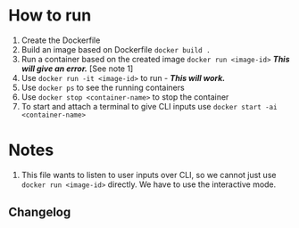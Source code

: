 # How to run

1. Create the Dockerfile
2. Build an image based on Dockerfile `docker build .`
3. Run a container based on the created image `docker run <image-id>` **_This will give an error._** [See note 1]
4. Use `docker run -it <image-id>` to run - **_This will work._**
5. Use `docker ps` to see the running containers
6. Use `docker stop <container-name>` to stop the container
7. To start and attach a terminal to give CLI inputs use `docker start -ai <container-name>`

# Notes

1. This file wants to listen to user inputs over CLI, so we cannot just use `docker run <image-id>` directly. We have to use the interactive mode.

## Changelog
